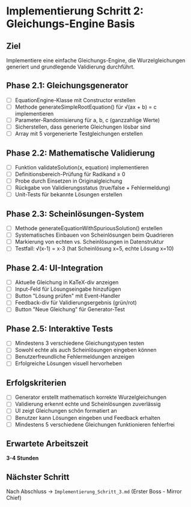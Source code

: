 # Implementierung Schritt 2: Gleichungs-Engine Basis

## Ziel
Implementiere eine einfache Gleichungs-Engine, die Wurzelgleichungen generiert und grundlegende Validierung durchführt.

## Phase 2.1: Gleichungsgenerator

- [ ] EquationEngine-Klasse mit Constructor erstellen
- [ ] Methode generateSimpleRootEquation() für √(ax + b) = c implementieren
- [ ] Parameter-Randomisierung für a, b, c (ganzzahlige Werte)
- [ ] Sicherstellen, dass generierte Gleichungen lösbar sind
- [ ] Array mit 5 vorgenerierte Testgleichungen erstellen

## Phase 2.2: Mathematische Validierung

- [ ] Funktion validateSolution(x, equation) implementieren
- [ ] Definitionsbereich-Prüfung für Radikand ≥ 0 
- [ ] Probe durch Einsetzen in Originalgleichung
- [ ] Rückgabe von Validierungsstatus (true/false + Fehlermeldung)
- [ ] Unit-Tests für bekannte Lösungen erstellen

## Phase 2.3: Scheinlösungen-System

- [ ] Methode generateEquationWithSpuriousSolution() erstellen
- [ ] Systematisches Einbauen von Scheinlösungen beim Quadrieren
- [ ] Markierung von echten vs. Scheinlösungen in Datenstruktur
- [ ] Testfall: √(x-1) = x-3 (hat Scheinlösung x=5, echte Lösung x=10)

## Phase 2.4: UI-Integration

- [ ] Aktuelle Gleichung in KaTeX-div anzeigen
- [ ] Input-Feld für Lösungseingabe hinzufügen
- [ ] Button "Lösung prüfen" mit Event-Handler
- [ ] Feedback-div für Validierungsergebnis (grün/rot)
- [ ] Button "Neue Gleichung" für Generator-Test

## Phase 2.5: Interaktive Tests

- [ ] Mindestens 3 verschiedene Gleichungstypen testen
- [ ] Sowohl echte als auch Scheinlösungen eingeben können
- [ ] Benutzerfreundliche Fehlermeldungen anzeigen
- [ ] Erfolgreiche Lösungen visuell hervorheben

## Erfolgskriterien

- [ ] Generator erstellt mathematisch korrekte Wurzelgleichungen
- [ ] Validierung erkennt echte und Scheinlösungen zuverlässig
- [ ] UI zeigt Gleichungen schön formatiert an
- [ ] Benutzer kann Lösungen eingeben und Feedback erhalten
- [ ] Mindestens 5 verschiedene Gleichungen funktionieren fehlerfrei

## Erwartete Arbeitszeit
**3-4 Stunden**

## Nächster Schritt
Nach Abschluss → `Implementierung_Schritt_3.md` (Erster Boss - Mirror Chief)
